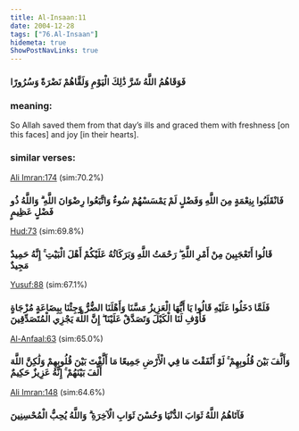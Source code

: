 ```yaml
---
title: Al-Insaan:11
date: 2004-12-28
tags: ["76.Al-Insaan"]
hidemeta: true 
ShowPostNavLinks: true 
---
```

### فَوَقَاهُمُ اللَّهُ شَرَّ ذَٰلِكَ الْيَوْمِ وَلَقَّاهُمْ نَضْرَةً وَسُرُورًا
### meaning: 
So Allah saved them from that day’s ills and graced them with freshness [on this faces] and joy [in their hearts].
### similar verses: 

[Ali Imran:174](/3/174) (sim:70.2%)

### فَانْقَلَبُوا بِنِعْمَةٍ مِنَ اللَّهِ وَفَضْلٍ لَمْ يَمْسَسْهُمْ سُوءٌ وَاتَّبَعُوا رِضْوَانَ اللَّهِ ۗ وَاللَّهُ ذُو فَضْلٍ عَظِيمٍ

[Hud:73](/11/73) (sim:69.8%)

### قَالُوا أَتَعْجَبِينَ مِنْ أَمْرِ اللَّهِ ۖ رَحْمَتُ اللَّهِ وَبَرَكَاتُهُ عَلَيْكُمْ أَهْلَ الْبَيْتِ ۚ إِنَّهُ حَمِيدٌ مَجِيدٌ

[Yusuf:88](/12/88) (sim:67.1%)

### فَلَمَّا دَخَلُوا عَلَيْهِ قَالُوا يَا أَيُّهَا الْعَزِيزُ مَسَّنَا وَأَهْلَنَا الضُّرُّ وَجِئْنَا بِبِضَاعَةٍ مُزْجَاةٍ فَأَوْفِ لَنَا الْكَيْلَ وَتَصَدَّقْ عَلَيْنَا ۖ إِنَّ اللَّهَ يَجْزِي الْمُتَصَدِّقِينَ

[Al-Anfaal:63](/8/63) (sim:65.0%)

### وَأَلَّفَ بَيْنَ قُلُوبِهِمْ ۚ لَوْ أَنْفَقْتَ مَا فِي الْأَرْضِ جَمِيعًا مَا أَلَّفْتَ بَيْنَ قُلُوبِهِمْ وَلَٰكِنَّ اللَّهَ أَلَّفَ بَيْنَهُمْ ۚ إِنَّهُ عَزِيزٌ حَكِيمٌ

[Ali Imran:148](/3/148) (sim:64.6%)

### فَآتَاهُمُ اللَّهُ ثَوَابَ الدُّنْيَا وَحُسْنَ ثَوَابِ الْآخِرَةِ ۗ وَاللَّهُ يُحِبُّ الْمُحْسِنِينَ
